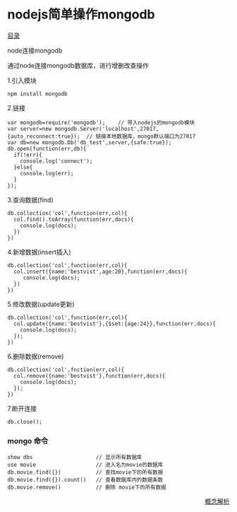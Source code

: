 #             nodejs简单操作mongodb

[目录](README.md)

node连接mongodb

通过node连接mongodb数据库，进行增删改查操作

1.引入模块

    npm install mongodb

2.链接

    var mongodb=require('mongodb');    // 导入nodejs的mongodb模块
    var server=new mongodb.Server('localhost',27017,{auto_reconnect:true});  // 链接本地数据库，mongo默认端口为27017
    var db=new mongodb.Db('db_test',server,{safe:true});
    db.open(function(err,db){
      if(!err){
        console.log('connect');
      }else{
        console.log(err);
      }
    });

3.查询数据(find)

    db.collection('col',function(err,col){
      col.find().toArray(function(err,docs){
        console.log(docs);
      })
    })

4.新增数据(insert插入)

    db.collection('col',function(err,col){
      col.insert({name:'bestvist',age:20},function(err,docs){
         console.log(docs);
      })
    })

5.修改数据(update更新)

    db.collection('col',function(err,col){
      col.update({name:'bestvist'},{$set:{age:24}},function(err,docs){
        console.log(docs);
      });
    })

6.删除数据(remove)

    db.collection('col',fnction(err,col){
      col.remove({name:'bestvist'},function(err,docs){
        console.log(docs);
      });
    })

7.断开连接

    db.close();


### mongo 命令

```mongodb
show dbs                    // 显示所有数据库
use movie                   // 进入名为movie的数据库
db.movie.find({})           // 查找movie下的所有数据
db.movie.find({}).count()   // 查看数据库内的数据条数
db.movie.remove()           // 删除 movie下的所有数据
```

<a href="databases-documents-collections.md" style="float: right;">概念解析</a>